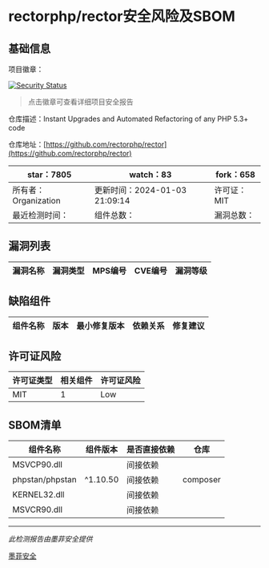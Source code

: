 # rectorphp/rector安全风险及SBOM

## 基础信息

项目徽章：

[![Security Status](https://www.murphysec.com/platform3/v31/badge/1742619092293541888.svg)](https://www.murphysec.com/console/report/1692966373700816896/1742619092293541888)

> 点击徽章可查看详细项目安全报告

仓库描述：Instant Upgrades and Automated Refactoring of any PHP 5.3+ code

仓库地址：[https://github.com/rectorphp/rector](https://github.com/rectorphp/rector)

| star：7805 | watch：83 | fork：658 |
| ----------- | -------------- | ------------ |
| 所有者：Organization | 更新时间：2024-01-03 21:09:14 | 许可证：MIT |
| 最近检测时间： | 组件总数： | 漏洞总数： |




## 漏洞列表

| 漏洞名称 | 漏洞类型 | MPS编号 | CVE编号 | 漏洞等级 |
| ------- | ------ | ------- | ------ | ----- |





## 缺陷组件

| 组件名称 | 版本 | 最小修复版本 | 依赖关系 | 修复建议 |
| -------- | ---- | ------------ | -------- | -------- |





## 许可证风险

| 许可证类型 | 相关组件 | 许可证风险 |
| ---------- | -------- | ---------- |
|MIT|1|Low|




## SBOM清单

| 组件名称 | 组件版本 | 是否直接依赖 | 仓库 |
| -------- | -------- | ------------ | ---- |
|MSVCP90.dll||间接依赖||
|phpstan/phpstan|^1.10.50|间接依赖|composer|
|KERNEL32.dll||间接依赖||
|MSVCR90.dll||间接依赖||


------

*此检测报告由墨菲安全提供*

[墨菲安全](www.murphysec.com)